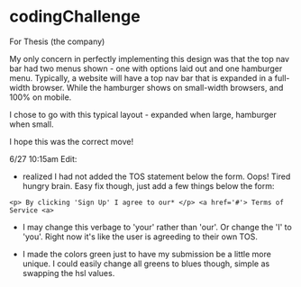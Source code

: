 # codingChallenge
For Thesis (the company)

My only concern in perfectly implementing this design was that the top nav bar had two menus shown - 
one with options laid out and one hamburger menu. Typically, a website will have a top nav bar that is 
expanded in a full-width browser. While the hamburger shows on small-width browsers, and 100% on mobile. 

I chose to go with this typical layout - expanded when large, hamburger when small. 

I hope this was the correct move!

6/27 10:15am Edit: 

- realized I had not added the TOS statement below the form. Oops! Tired hungry brain. Easy fix though,
just add a few things below the form: 

` <p> By clicking 'Sign Up' I agree to our* </p> <a href='#'> Terms of Service <a> `
  
  * I may change this verbage to 'your' rather than 'our'. Or change the 'I' to 'you'. Right now it's like the user
  is agreeding to their own TOS. 
  
- I made the colors green just to have my submission be a little more unique. I could easily change all greens
to blues though, simple as swapping the hsl values. 

